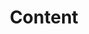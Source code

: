 ---
description: "Demonstrations of Paige content."
title: "Content"
paige:
    style: |
      #paige-collections,
      #paige-sections,
      #paige-title {
          font-size: 5rem;
      }
---
